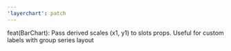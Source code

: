```yaml
---
'layerchart': patch
---
```


feat(BarChart): Pass derived scales (x1, y1) to slots props. Useful for custom labels with group series layout
